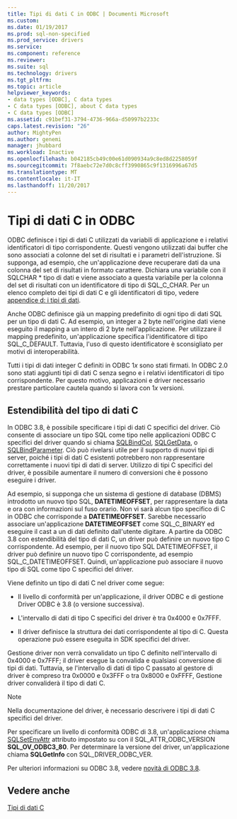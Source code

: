 ```yaml
---
title: Tipi di dati C in ODBC | Documenti Microsoft
ms.custom: 
ms.date: 01/19/2017
ms.prod: sql-non-specified
ms.prod_service: drivers
ms.service: 
ms.component: reference
ms.reviewer: 
ms.suite: sql
ms.technology: drivers
ms.tgt_pltfrm: 
ms.topic: article
helpviewer_keywords:
- data types [ODBC], C data types
- C data types [ODBC], about C data types
- C data types [ODBC]
ms.assetid: c91bef31-3794-4736-966a-d50997b2233c
caps.latest.revision: "26"
author: MightyPen
ms.author: genemi
manager: jhubbard
ms.workload: Inactive
ms.openlocfilehash: b042185cb49c00e61d090934a9c8ed8d2258059f
ms.sourcegitcommit: 7f8aebc72e7d0c8cff3990865c9f1316996a67d5
ms.translationtype: MT
ms.contentlocale: it-IT
ms.lasthandoff: 11/20/2017
---
```

# <a name="c-data-types-in-odbc"></a>Tipi di dati C in ODBC
ODBC definisce i tipi di dati C utilizzati da variabili di applicazione e i relativi identificatori di tipo corrispondente. Questi vengono utilizzati dai buffer che sono associati a colonne del set di risultati e i parametri dell'istruzione. Si supponga, ad esempio, che un'applicazione deve recuperare dati da una colonna del set di risultati in formato carattere. Dichiara una variabile con il SQLCHAR * tipo di dati e viene associato a questa variabile per la colonna del set di risultati con un identificatore di tipo di SQL_C_CHAR. Per un elenco completo dei tipi di dati C e gli identificatori di tipo, vedere [appendice d: i tipi di dati](../../../odbc/reference/appendixes/appendix-d-data-types.md).  
  
 Anche ODBC definisce già un mapping predefinito di ogni tipo di dati SQL per un tipo di dati C. Ad esempio, un integer a 2 byte nell'origine dati viene eseguito il mapping a un intero di 2 byte nell'applicazione. Per utilizzare il mapping predefinito, un'applicazione specifica l'identificatore di tipo SQL_C_DEFAULT. Tuttavia, l'uso di questo identificatore è sconsigliato per motivi di interoperabilità.  
  
 Tutti i tipi di dati integer C definiti in ODBC 1*x* sono stati firmati. In ODBC 2.0 sono stati aggiunti tipi di dati C senza segno e i relativi identificatori di tipo corrispondente. Per questo motivo, applicazioni e driver necessario prestare particolare cautela quando si lavora con 1*x* versioni.  
  
## <a name="c-data-type-extensibility"></a>Estendibilità del tipo di dati C  
 In ODBC 3.8, è possibile specificare i tipi di dati C specifici del driver. Ciò consente di associare un tipo SQL come tipo nelle applicazioni ODBC C specifici del driver quando si chiama [SQLBindCol](../../../odbc/reference/syntax/sqlbindcol-function.md), [SQLGetData](../../../odbc/reference/syntax/sqlgetdata-function.md), o [SQLBindParameter](../../../odbc/reference/syntax/sqlbindparameter-function.md). Ciò può rivelarsi utile per il supporto di nuovi tipi di server, poiché i tipi di dati C esistenti potrebbero non rappresentare correttamente i nuovi tipi di dati di server. Utilizzo di tipi C specifici del driver, è possibile aumentare il numero di conversioni che è possono eseguire i driver.  
  
 Ad esempio, si supponga che un sistema di gestione di database (DBMS) introdotto un nuovo tipo SQL, **DATETIMEOFFSET**, per rappresentare la data e ora con informazioni sul fuso orario. Non vi sarà alcun tipo specifico di C in ODBC che corrisponde a **DATETIMEOFFSET**. Sarebbe necessario associare un'applicazione **DATETIMEOFFSET** come SQL_C_BINARY ed eseguire il cast a un di dati definito dall'utente digitare. A partire da ODBC 3.8 con estendibilità del tipo di dati C, un driver può definire un nuovo tipo C corrispondente. Ad esempio, per il nuovo tipo SQL DATETIMEOFFSET, il driver può definire un nuovo tipo C corrispondente, ad esempio SQL_C_DATETIMEOFFSET. Quindi, un'applicazione può associare il nuovo tipo di SQL come tipo C specifici del driver.  
  
 Viene definito un tipo di dati C nel driver come segue:  
  
-   Il livello di conformità per un'applicazione, il driver ODBC e di gestione Driver ODBC è 3.8 (o versione successiva).  
  
-   L'intervallo di dati di tipo C specifici del driver è tra 0x4000 e 0x7FFF.  
  
-   Il driver definisce la struttura dei dati corrispondente al tipo di C.  Questa operazione può essere eseguita in SDK specifici del driver.  
  
 Gestione driver non verrà convalidato un tipo C definito nell'intervallo di 0x4000 e 0x7FFF; il driver esegue la convalida e qualsiasi conversione di tipi di dati. Tuttavia, se l'intervallo di dati di tipo C passato al gestore di driver è compreso tra 0x0000 e 0x3FFF o tra 0x8000 e 0xFFFF, Gestione driver convaliderà il tipo di dati C.  
  
> [!NOTE]  
>  Nella documentazione del driver, è necessario descrivere i tipi di dati C specifici del driver.  
  
 Per specificare un livello di conformità ODBC di 3.8, un'applicazione chiama [SQLSetEnvAttr](../../../odbc/reference/syntax/sqlsetenvattr-function.md) attributo impostato su con il SQL_ATTR_ODBC_VERSION **SQL_OV_ODBC3_80**. Per determinare la versione del driver, un'applicazione chiama **SQLGetInfo** con SQL_DRIVER_ODBC_VER.  
  
 Per ulteriori informazioni su ODBC 3.8, vedere [novità di ODBC 3.8](../../../odbc/reference/what-s-new-in-odbc-3-8.md).  
  
## <a name="see-also"></a>Vedere anche  
 [Tipi di dati C](../../../odbc/reference/appendixes/c-data-types.md)
